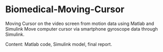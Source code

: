 # Biomedical-Moving-Cursor
Moving Cursor on the video screen from motion data using Matlab and Simulink
Move computer cursor via smartphone gyroscope data through Simulink.

Content: Matlab code, Simulink model, final report.
